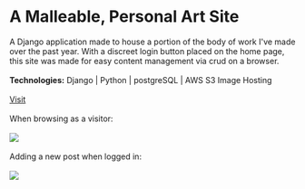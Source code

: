 # A Malleable, Personal Art Site
A Django application made to house a portion of the body of work I've made over the past year. With a discreet login button placed on the home page, this site was made for easy content management via crud on a browser.
<br></br>
<strong>Technologies:</strong> Django | Python | postgreSQL | AWS S3 Image Hosting
<br></br>
<a href="http://www.isa-sofia.com/" target="_blank">Visit</a> 
<br><br>
When browsing as a visitor:
<br><br>
![](https://media0.giphy.com/media/h7GKNMUeiHXmAdKUa6/giphy.gif)
<br><br>
Adding a new post when logged in:
<br><br>
![](https://media2.giphy.com/media/ZdNGO3TutjVK0EYIWS/giphy.gif)
